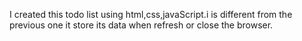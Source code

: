 I created this todo list using html,css,javaScript.i is different from the previous one it store its data when refresh or close the browser.
